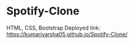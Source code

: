 # Spotify-Clone
HTML, CSS, Bootstrap
Deployed link: https://kumarivarsha05.github.io/Spotify-Clone/
